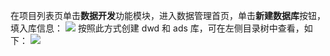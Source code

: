 在项目列表页单击**数据开发**功能模块，进入数据管理首页，单击**新建数据库**按钮，填入库信息：
![](https://qcloudimg.tencent-cloud.cn/raw/1271307d386fabff2772019f5748682a.png)
按照此方式创建 dwd 和 ads 库，可在左侧目录树中查看，如下：
![](https://qcloudimg.tencent-cloud.cn/raw/7677ad9ba86a034b0a40055194b1eb3b.png)
